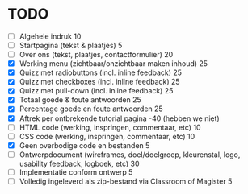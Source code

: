 # TODO
- [ ] Algehele indruk 10
- [ ] Startpagina (tekst & plaatjes) 5
- [ ] Over ons (tekst, plaatjes, contactformulier) 20
- [x] Werking menu (zichtbaar/onzichtbaar maken inhoud) 25
- [x] Quizz met radiobuttons (incl. inline feedback) 25
- [x] Quizz met checkboxes (incl. inline feedback) 25
- [x] Quizz met pull-down (incl. inline feedback) 25
- [x] Totaal goede & foute antwoorden 25
- [x] Percentage goede en foute antwoorden 25
- [x] Aftrek per ontbrekende tutorial pagina -40 (hebben we niet)
- [ ] HTML code (werking, inspringen, commentaar, etc) 10
- [ ] CSS code (werking, inspringen, commentaar, etc) 10
- [x] Geen overbodige code en bestanden 5
- [ ] Ontwerpdocument (wireframes, doel/doelgroep, kleurenstal, logo, usability feedback, logboek, etc) 30
- [ ] Implementatie conform ontwerp 5
- [ ] Volledig ingeleverd als zip-bestand via Classroom of Magister 5